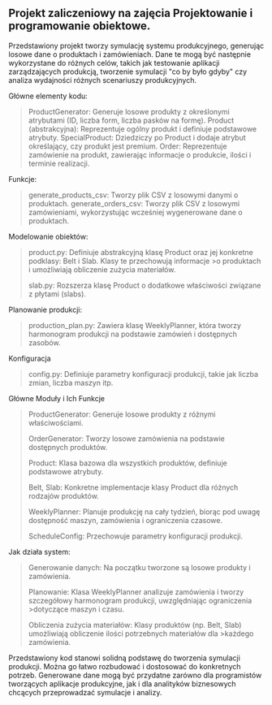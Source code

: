 ## Projekt zaliczeniowy na zajęcia Projektowanie i programowanie obiektowe.

Przedstawiony projekt tworzy symulację systemu produkcyjnego, generując losowe dane o produktach i zamówieniach. 
Dane te mogą być następnie wykorzystane do różnych celów, takich jak testowanie aplikacji zarządzających produkcją, 
tworzenie symulacji "co by było gdyby" czy analiza wydajności różnych scenariuszy produkcyjnych.

Główne elementy kodu:
>ProductGenerator: Generuje losowe produkty z określonymi atrybutami (ID, liczba form, liczba pasków na formę).
>Product (abstrakcyjna): Reprezentuje ogólny produkt i definiuje podstawowe atrybuty.
>SpecialProduct: Dziedziczy po Product i dodaje atrybut określający, czy produkt jest premium.
>Order: Reprezentuje zamówienie na produkt, zawierając informacje o produkcie, ilości i terminie realizacji.

Funkcje:
>generate_products_csv: Tworzy plik CSV z losowymi danymi o produktach.
>generate_orders_csv: Tworzy plik CSV z losowymi zamówieniami, wykorzystując wcześniej wygenerowane dane o produktach.

Modelowanie obiektów:

>product.py: Definiuje abstrakcyjną klasę Product oraz jej konkretne podklasy: Belt i Slab. Klasy te przechowują informacje >o produktach i umożliwiają obliczenie zużycia materiałów.
>
>slab.py: Rozszerza klasę Product o dodatkowe właściwości związane z płytami (slabs).

Planowanie produkcji:
>production_plan.py: Zawiera klasę WeeklyPlanner, która tworzy harmonogram produkcji na podstawie zamówień i dostępnych zasobów.

Konfiguracja
>config.py: Definiuje parametry konfiguracji produkcji, takie jak liczba zmian, liczba maszyn itp.

Główne Moduły i Ich Funkcje
>ProductGenerator: Generuje losowe produkty z różnymi właściwościami.
>
>OrderGenerator: Tworzy losowe zamówienia na podstawie dostępnych produktów.
>
>Product: Klasa bazowa dla wszystkich produktów, definiuje podstawowe atrybuty.
>
>Belt, Slab: Konkretne implementacje klasy Product dla różnych rodzajów produktów.
>
>WeeklyPlanner: Planuje produkcję na cały tydzień, biorąc pod uwagę dostępność maszyn, zamówienia i ograniczenia czasowe.
>
>ScheduleConfig: Przechowuje parametry konfiguracji produkcji.

Jak działa system:
>Generowanie danych: Na początku tworzone są losowe produkty i zamówienia.
>
>Planowanie: Klasa WeeklyPlanner analizuje zamówienia i tworzy szczegółowy harmonogram produkcji, uwzględniając ograniczenia >dotyczące maszyn i czasu.
>
>Obliczenia zużycia materiałów: Klasy produktów (np. Belt, Slab) umożliwiają obliczenie ilości potrzebnych materiałów dla >każdego zamówienia.

Przedstawiony kod stanowi solidną podstawę do tworzenia symulacji produkcji. Można go łatwo rozbudować i dostosować do konkretnych potrzeb. Generowane dane mogą być przydatne zarówno dla programistów tworzących aplikacje produkcyjne, jak i dla analityków biznesowych chcących przeprowadzać symulacje i analizy.
